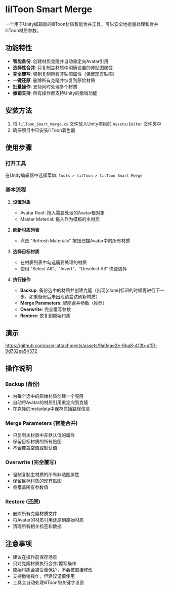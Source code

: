 # lilToon Smart Merge

一个用于Unity编辑器的lilToon材质智能合并工具，可以安全地批量处理和合并lilToon材质参数。

## 功能特性

- **智能备份**: 创建材质克隆并自动重定向Avatar引用
- **选择性合并**: 只复制主材质中明确设置的非贴图属性
- **完全覆写**: 强制复制所有非贴图属性（保留现有贴图）
- **一键还原**: 删除所有克隆并恢复到原始材质
- **批量操作**: 支持同时处理多个材质
- **撤销支持**: 所有操作都支持Unity的撤销功能

## 安装方法

1. 将 `lilToon_Smart_Merge.cs` 文件放入Unity项目的 `Assets/Editor` 文件夹中
2. 确保项目中已安装lilToon着色器

## 使用步骤

### 打开工具
在Unity编辑器中选择菜单: `Tools > lilToon > lilToon Smart Merge`

### 基本流程

1. **设置对象**
   - Avatar Root: 拖入需要处理的Avatar根对象
   - Master Material: 拖入作为模板的主材质

2. **刷新材质列表**
   - 点击 "Refresh Materials" 按钮扫描Avatar中的所有材质

3. **选择目标材质**
   - 在材质列表中勾选需要处理的材质
   - 使用 "Select All"、"Invert"、"Deselect All" 快速选择

4. **执行操作**
   - **Backup**: 备份选中的材质并创建克隆（出现[clone]标识的时候再进行下一步，如果备份后未出现请尝试刷新材质）
   - **Merge Parameters**: 智能合并参数（推荐）
   - **Overwrite**: 完全覆写参数
   - **Restore**: 恢复到原始材质

## 演示

https://github.com/user-attachments/assets/9a0eae2e-6ba8-413b-af5f-9d732ea54372

## 操作说明

### Backup (备份)
- 为每个选中的原始材质创建一个克隆
- 自动将Avatar的材质引用重定向到克隆
- 在克隆的metadata中保存原始路径信息

### Merge Parameters (智能合并)
- 只复制主材质中非默认值的属性
- 保留目标材质的所有贴图
- 不会覆盖空值或默认值

### Overwrite (完全覆写) 
- 强制复制主材质的所有非贴图属性
- 保留目标材质的现有贴图
- 会覆盖所有参数值

### Restore (还原)
- 删除所有克隆材质文件
- 将Avatar的材质引用还原到原始材质
- 清理所有相关标签和数据

## 注意事项

- 建议在操作前保存场景
- 只对克隆材质执行合并/覆写操作
- 原始材质会被妥善保护，不会被直接修改
- 支持撤销操作，但建议谨慎使用
- 工具会自动处理lilToon的关键字设置
